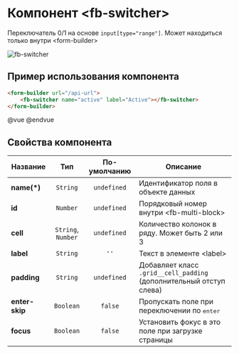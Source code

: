 # Компонент &lt;fb-switcher&gt;

Переключатель 0/1 на основе `input[type="range"]`. Может находиться только внутри &lt;form-builder&gt;

![fb-switcher](https://storage.googleapis.com/static.awema.pl/docs/fb-switcher.gif)


## Пример использования компонента

```html
<form-builder url="/api-url">
    <fb-switcher name="active" label="Active"></fb-switcher>
</form-builder>
```
@vue
<form-builder url="/api-url">
    <fb-switcher name="active" label="Active"></fb-switcher>
</form-builder>
@endvue


## Свойства компонента

| Название            | Тип                | По-умолчанию        | Описание                                          |
|---------------------|:------------------:|:-------------------:|---------------------------------------------------|
| **name(*)**         | `String`           | `undefined`         | Идентификатор поля в объекте данных               |
| **id**              | `Number`           | `undefined`         | Порядковый номер внутри &lt;fb-multi-block&gt;    |
| **cell**            | `String`, `Number` | `undefined`         | Количество колонок в ряду. Может быть 2 или 3     |
| **label**           | `String`           | `''`                | Текст в элементе &lt;label&gt;                    |
| **padding**         | `String`           | `undefined`         | Добавляет класс `.grid__cell_padding` (дополнительный отступ слева) |
| **enter-skip**      | `Boolean`          | `false`             | Пропускать поле при переключении по <kbd>enter</kbd> |
| **focus**           | `Boolean`          | `false`             | Установить фокус в это поле при загрузке страницы |
